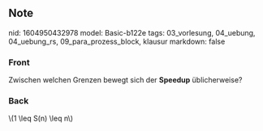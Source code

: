 ## Note
nid: 1604950432978
model: Basic-b122e
tags: 03_vorlesung, 04_uebung, 04_uebung_rs, 09_para_prozess_block, klausur
markdown: false

### Front
Zwischen welchen Grenzen bewegt sich der <b>Speedup</b> üblicherweise?

### Back
<p>\(1 \leq S(n) \leq n\)

